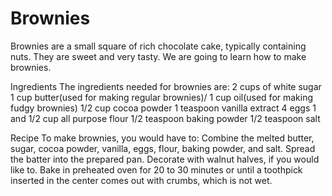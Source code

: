 # Brownies
Brownies are a small square of rich chocolate cake, typically containing nuts.
They are sweet and very tasty.
We are going to learn how to make brownies.

Ingredients
The ingredients needed for brownies are:
2 cups of white sugar
1 cup butter(used for making regular brownies)/ 1 cup oil(used for making fudgy brownies)
1/2 cup cocoa powder
1 teaspoon vanilla extract
4 eggs
1 and 1/2 cup all purpose flour
1/2 teaspoon baking powder
1/2 teaspoon salt

Recipe
To make brownies, you would have to:
Combine the melted butter, sugar, cocoa powder, vanilla, eggs, flour, baking powder, and salt. 
Spread the batter into the prepared pan. 
Decorate with walnut halves, if you would like to. 
Bake in preheated oven for 20 to 30 minutes or until a toothpick inserted in the center comes out with crumbs, which is not wet.
